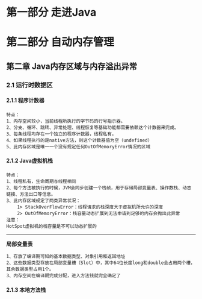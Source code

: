 # 第一部分 走进Java
# 第二部分 自动内存管理
## 第二章 Java内存区域与内存溢出异常
### 2.1 运行时数据区
#### 2.1.1 程序计数器
    特点：
    1、内存空间较小，当前线程所执行的字节码的行号指示器。
    2、分支、循环、跳转、异常处理、线程恢复等基础功能都需要依赖这个计数器来完成。
    3、每条线程均存在一个独立的程序计数器，线程私有。
    4、如果线程执行的是native方法，则这个计数器值为空（undefined）
    5、此内存区域是唯一一个没有规定任何OutOfMemoryError情况的区域
#### 2.1.2 Java虚拟机栈
    特点：
    1、线程私有，生命周期与线程相同
    2、每个方法被执行的时候，JVM会同步创建一个栈帧，用于存储局部变量表、操作数栈、动态链接、方法出口等信息。
    3、此内存区域规定了两类异常状况：
        1> StackOverFlowError：线程请求的栈深度大于虚拟机所允许的深度
        2> OutOfMemoryError：栈容量动态扩展到无法申请到足够的内存会抛出此异常
    注意：
    HotSpot虚拟机的栈容量是不可以动态扩展的
---
**局部变量表**

    1、存放了编译期可知的基本数据类型、对象引用和返回地址
    2、这些数据类型存放在局部变量槽（Slot）中，其中64位长度long和double会占用两个槽，其余数据类型占用1个。
    3、内存空间在编译期完成分配，进入方法钱就完全确定了
#### 2.1.3 本地方法栈


    

